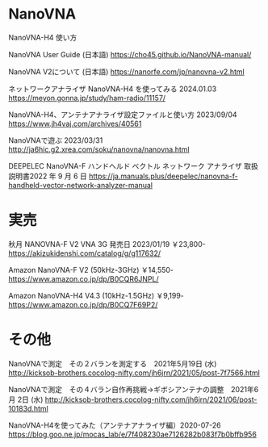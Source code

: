 # NanoVNA



NanoVNA-H4 使い方

NanoVNA User Guide (日本語)
https://cho45.github.io/NanoVNA-manual/

NanoVNA V2について (日本語)
https://nanorfe.com/jp/nanovna-v2.html

ネットワークアナライザ NanoVNA-H4 を使ってみる 2024.01.03
https://meyon.gonna.jp/study/ham-radio/11157/

NanoVNA-H4、アンテナアナライザ設定ファイルと使い方 2023/09/04
https://www.jh4vaj.com/archives/40561

NanoVNAで遊ぶ 2023/03/31
http://ja6hic.g2.xrea.com/soku/nanovna/nanovna.html

DEEPELEC NanoVNA-F ハンドヘルド ベクトル ネットワーク アナライザ 取扱説明書2022 年 9 月 6 日
https://ja.manuals.plus/deepelec/nanovna-f-handheld-vector-network-analyzer-manual



# 実売
秋月 NANOVNA-F V2 VNA 3G 発売日 2023/01/19 ￥23,800-
https://akizukidenshi.com/catalog/g/g117632/

Amazon NanoVNA-F V2 (50kHz-3GHz) ￥14,550-
https://www.amazon.co.jp/dp/B0CQR6JNPL/

Amazon NanoVNA-H4 V4.3 (10kHz-1.5GHz) ￥9,199-
https://www.amazon.co.jp/dp/B0CQ7F69P2/



# その他
NanoVNAで測定　その２バランを測定する　2021年5月19日 (水)
http://kicksob-brothers.cocolog-nifty.com/jh6jrn/2021/05/post-7f7566.html

NanoVNAで測定　その４バラン自作再挑戦→ギボシアンテナの調整　2021年6月 2日 (水)
http://kicksob-brothers.cocolog-nifty.com/jh6jrn/2021/06/post-10183d.html

NanoVNA-H4を使ってみた（アンテナアナライザ編）2020-07-26
https://blog.goo.ne.jp/mocas_lab/e/7f408230ae7126282b083f7b0bffb956




